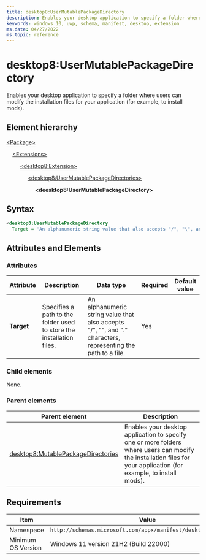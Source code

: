 ```yaml
---
title: desktop8:UserMutablePackageDirectory
description: Enables your desktop application to specify a folder where users can modify the installation files for your application (for example, to install mods).
keywords: windows 10, uwp, schema, manifest, desktop, extension
ms.date: 04/27/2022
ms.topic: reference
---
```


# desktop8:UserMutablePackageDirectory

Enables your desktop application to specify a folder where users can modify the installation files for your application (for example, to install mods).

## Element hierarchy

[\<Package\>](element-package.md)

&nbsp;&nbsp;&nbsp;&nbsp;[\<Extensions\>](element-extensions.md)

&nbsp;&nbsp;&nbsp;&nbsp; &nbsp;&nbsp;&nbsp;&nbsp;[\<desktop8:Extension\>](element-desktop8-extension.md)

&nbsp;&nbsp;&nbsp;&nbsp; &nbsp;&nbsp;&nbsp;&nbsp; &nbsp;&nbsp;&nbsp;&nbsp;[\<desktop8:UserMutablePackageDirectories\>](element-desktop8-usermutablepackagedirectories.md)

&nbsp;&nbsp;&nbsp;&nbsp; &nbsp;&nbsp;&nbsp;&nbsp; &nbsp;&nbsp;&nbsp;&nbsp; &nbsp;&nbsp;&nbsp;&nbsp;**\<deesktop8:UserMutablePackageDirectory\>**

## Syntax

```xml
<desktop8:UserMutablePackageDirectory
  Target = 'An alphanumeric string value that also accepts "/", "\", and "." characters, representing the path to a file.' />
```

## Attributes and Elements

### Attributes

| Attribute | Description | Data type | Required | Default value |
|-|-|-|-|-|
| **Target** | Specifies a path to the folder used to store the installation files. | An alphanumeric string value that also accepts "/", "\", and "." characters, representing the path to a file. | Yes |  |

### Child elements

None.

### Parent elements

| Parent element | Description |
|-|-|
| [desktop8:MutablePackageDirectories](element-desktop8-usermutablepackagedirectories.md) | Enables your desktop application to specify one or more folders where users can modify the installation files for your application (for example, to install mods). |

## Requirements

| Item  | Value  |
|--|--|
| Namespace | `http://schemas.microsoft.com/appx/manifest/desktop/windows10/8` |
| Minimum OS Version | Windows 11 version 21H2 (Build 22000) |
